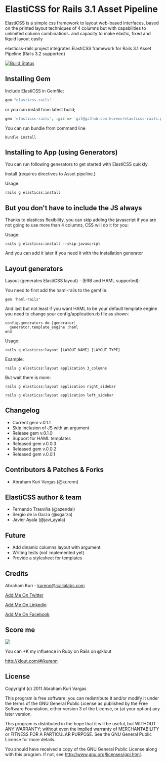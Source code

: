 # ElastiCSS for Rails 3.1 Asset Pipeline
ElastiCSS is a simple css framework to layout web-based interfaces, based on the printed layout techniques of 4 columns but with capabilities to unlimited column combinations. and capacity to make elastic, fixed and liquid layout easily 

elasticss-rails project integrates ElastiCSS framework for Rails 3.1 Asset Pipeline (Rails 3.2 supported)

[![Build Status](https://secure.travis-ci.org/kurenn/elasticss-rails.png?branch=master)](http://travis-ci.org/kurenn/elasticss-rails)

## Installing Gem

Include ElastiCSS in Gemfile;

```ruby
gem "elasticss-rails"
```

or you can install from latest build;

```ruby
gem 'elasticss-rails', :git => 'git@github.com:kurenn/elasticss-rails.git'
```

You can run bundle from command line

    bundle install


## Installing to App (using Generators)

You can run following generators to get started with ElastiCSS quickly.


Install (requires directives to Asset pipeline.)


Usage:


    rails g elasticss:install

## But you don't have to include the JS always

Thanks to elasticss flexibility, you can skip adding the javascript if
you are not going to use more than 4 columns, CSS will do it for you:

Usage:
    
    rails g elasticss:install --skip-javascript

And you can add it later if you need it with the installation generator

## Layout generators

Layout (generates ElastiCSS layout) - (ERB and HAML supported):

You need to first add the haml-rails to the gemfile:
    
    gem 'haml-rails'

And last but not least if you want HAML to be your default template engine you
need to change your config/application.rb file as shown:

    config.generators do |generator|
      generator.template_engine :haml
    end


Usage:


    rails g elasticss:layout [LAYOUT_NAME] [LAYOUT_TYPE]


Example:


    rails g elasticss:layout application 3_columns

But wait there is more:

    rails g elasticss:layout application right_sidebar

    rails g elasticss:layout application left_sidebar


## Changelog
<ul>
  <li>Current gem v.0.1.1</li>
  <li>Skip inclusion of JS with an argument</li>
  <li>Release gem v.0.1.0</li>
  <li>Support for HAML templates</li>
  <li>Released gem v.0.0.3</li>
  <li>Released gem v.0.0.2</li>
  <li>Released gem v.0.0.1</li>
</ul>


## Contributors & Patches & Forks
<ul>
  <li>Abraham Kuri Vargas (@kurenn)</li>
</ul>

## ElastiCSS author & team
<ul>
  <li>Fernando Trasviña (@azendal)</li>
  <li>Sergio de la Garza (@sgarza)</li>
  <li>Javier Ayala (@javi_ayala)</li>
</ul>

## Future
<ul>
  <li>Add dinamic columns layout with argument</li>
  <li>Writing tests (not implemented yet)</li>
  <li>Provide a stylesheet for templates</li>
</ul>


## Credits
Abraham Kuri - kurenn@icalialabs.com

[Add Me On Twitter](http://twitter.com/kurenn "Follow me")

[Add Me On Linkedin](http://www.linkedin.com/pub/abraham-kuri/26/a21/b41 "Add Me On Linkedin")

[Add Me On Facebook](https://www.facebook.com/kurenn "Add Me On Facebook")


## Score me
<img src="https://addons.opera.com/media/extensions/55/14355/1.0.1-rev1/icons/icon_64x64.png"></img>

You can +K my influence in Ruby on Rails on @klout

http://klout.com/#/kurenn


## License
Copyright (c) 2011 Abraham Kuri Vargas

This program is free software: you can redistribute it and/or modify it under the terms of the GNU General Public License as published by the Free Software Foundation, either version 3 of the License, or (at your option) any later version.

This program is distributed in the hope that it will be useful, but WITHOUT ANY WARRANTY; without even the implied warranty of MERCHANTABILITY or FITNESS FOR A PARTICULAR PURPOSE. See the GNU General Public License for more details.

You should have received a copy of the GNU General Public License along with this program. If not, see http://www.gnu.org/licenses/gpl.html.

